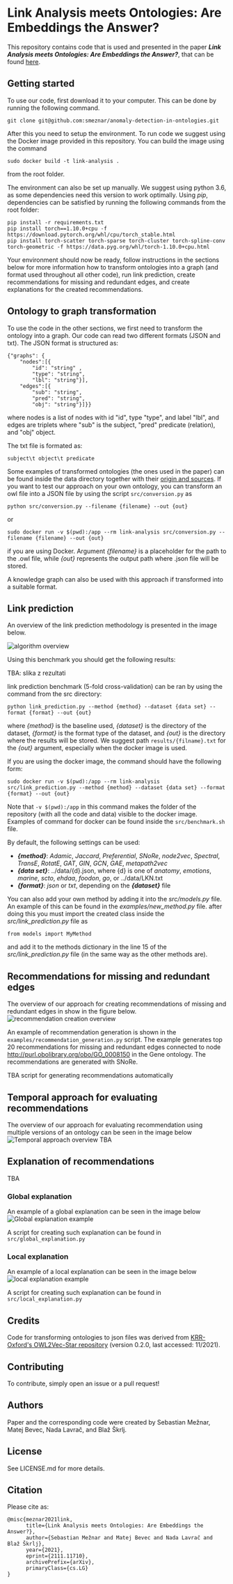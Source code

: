 # Link Analysis meets Ontologies: Are Embeddings the Answer?
This repository contains code that is used and presented in the paper **_Link Analysis meets Ontologies: Are 
Embeddings the Answer?_**, that can be found [here](https://arxiv.org/abs/2111.11710).

## Getting started

To use our code, first download it to your computer. This can be done by running the following command.
```
git clone git@github.com:smeznar/anomaly-detection-in-ontologies.git
```
After this you need to setup the environment. To run code we suggest using the Docker image provided in this repository.
You can build the image using the command 
```
sudo docker build -t link-analysis .
```
from the root folder.

The environment can also be set up manually. We suggest using python 3.6, as some dependencies need this version to work
optimally. Using _pip_, dependencies can be satisfied by running the following commands from the root folder:

```
pip install -r requirements.txt
pip install torch==1.10.0+cpu -f https://download.pytorch.org/whl/cpu/torch_stable.html
pip install torch-scatter torch-sparse torch-cluster torch-spline-conv torch-geometric -f https://data.pyg.org/whl/torch-1.10.0+cpu.html
```

Your environment should now be ready, follow instructions in the sections below for more information how to transform 
ontologies into a graph (and format used throughout all other code), run link prediction, create recommendations for
missing and redundant edges, and create explanations for the created recommendations.

## Ontology to graph transformation

To use the code in the other sections, we first need to transform the ontology into a graph. Our code can read two
different formats (JSON and txt). The JSON format is structured as:
```
{"graphs": {
    "nodes":[{
    	"id": "string" ,
        "type": "string",
        "lbl": "string"}],
    "edges":[{
        "sub": "string",
        "pred": "string",
        "obj": "string"}]}}
```
where nodes is a list of nodes with id "id", type "type", and label "lbl", and edges are triplets where "sub" is the 
subject, "pred" predicate (relation), and "obj" object.

The txt file is formated as:
```
subject\t object\t predicate 
```

Some examples of transformed ontologies (the ones used in the paper) can be found inside the data directory together with their
[origin and sources](data/README.md). If you want to test our approach on your own ontology, you can transform an owl
file into a JSON file by using the script ``src/conversion.py`` as 
```
python src/conversion.py --filename {filename} --out {out}
```
or
```
sudo docker run -v $(pwd):/app --rm link-analysis src/conversion.py --filename {filename} --out {out}
```
if you are using Docker. Argument _{filename}_ is a placeholder for the path to the .owl file, while _{out}_ represents
the output path where .json file will be stored.

A knowledge graph can also be used with this approach if transformed into a suitable format.

## Link prediction

An overview of the link prediction methodology is presented in the image below.

![algorithm overview](figures/link_prediction_scheme.png)

Using this benchmark you should get the following results:

TBA: slika z rezultati

link prediction benchmark (5-fold cross-validation) can be ran by using the command from the src directory:
```
python link_prediction.py --method {method} --dataset {data set} --format {format} --out {out}
```
where _{method}_ is the baseline used, _{dataset}_ is the directory of the dataset, _{format}_ is the format type of the 
dataset, and _{out}_ is the directory where the results will be stored. We suggest path ``results/{filname}.txt`` for
the _{out}_ argument, especially when the docker image is used.

If you are using the docker image, the command should have the following form:
```
sudo docker run -v $(pwd):/app --rm link-analysis src/link_prediction.py --method {method} --dataset {data set} --format {format} --out {out}
```
Note that ``-v $(pwd):/app`` in this command makes the folder of the repository (with all the code and data) visible
to the docker image. Examples of command for docker can be found inside the ``src/benchmark.sh`` file.

By default, the following settings can be used:
- **_{method}_**: _Adamic_, _Jaccard_, _Preferential_, _SNoRe_, _node2vec_, _Spectral_, _TransE_, 
_RotatE_, _GAT_, _GIN_, _GCN_, _GAE_, _metapath2vec_
- **_{data set}_**: ../data/{d}.json, where {d} is one of _anatomy_, _emotions_, _marine_, _scto_, _ehdaa_, _foodon_, _go_,
or ../data/LKN.txt
- **_{format}_**: _json_ or _txt_, depending on the **_{dataset}_** file

You can also add your own method by adding it into the _src/models.py_ file. An example of this can be found in the 
_examples/new_method.py_ file. after doing this you must import the created class inside the _src/link_prediction.py_ 
file as
```
from models import MyMethod
```
and add it to the methods dictionary in the line 15 of the _src/link_prediction.py_ file (in the same way as 
the other methods are).

## Recommendations for missing and redundant edges

The overview of our approach for creating recommendations of missing and redundant edges in show in the figure below.
![recommendation creation overview](figures/link_recommendation.png)

An example of recommendation generation is shown in the ``examples/recommendation_generation.py`` script. The example
generates top 20 recommendations for missing and redundant edges connected to node http://purl.obolibrary.org/obo/GO_0008150
in the Gene ontology. The recommendations are generated with SNoRe.

TBA script for generating recommendations automatically

## Temporal approach for evaluating recommendations

The overview of our approach for evaluating recommendation using multiple versions of an ontology can be seen in the image below
![Temporal approach overview](figures/link_scoring.png)
TBA

## Explanation of recommendations
TBA

### Global explanation
An example of a global explanation can be seen in the image below
![Global explanation example](figures/feature_importance_2020.png)

A script for creating such explanation can be found in ``src/global_explanation.py``

### Local explanation
An example of a local explanation can be seen in the image below
![local explanation example](figures/local_explanation_2020.png)

A script for creating such explanation can be found in ``src/local_explanation.py``

## Credits

Code for transforming ontologies to json files was derived from [KRR-Oxford's OWL2Vec-Star repository](https://github.com/KRR-Oxford/OWL2Vec-Star) 
(version 0.2.0, last accessed: 11/2021).

## Contributing

To contribute, simply open an issue or a pull request!

## Authors

Paper and the corresponding code were created by Sebastian Mežnar, Matej Bevec, Nada Lavrač, and Blaž Škrlj. 

## License

See LICENSE.md for more details.

## Citation

Please cite as:

```
@misc{meznar2021link,
      title={Link Analysis meets Ontologies: Are Embeddings the Answer?}, 
      author={Sebastian Mežnar and Matej Bevec and Nada Lavrač and Blaž Škrlj},
      year={2021},
      eprint={2111.11710},
      archivePrefix={arXiv},
      primaryClass={cs.LG}
}
```
